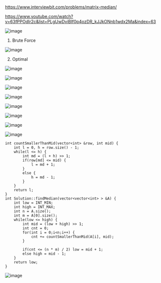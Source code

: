 https://www.interviewbit.com/problems/matrix-median/

https://www.youtube.com/watch?v=63fPPOdIr2c&list=PLgUwDviBIf0p4ozDR_kJJkONnb1wdx2Ma&index=63

![image](https://user-images.githubusercontent.com/53824950/143777768-fe009c13-95a4-4c09-8e27-e2cdf9fcfce8.png)

1. Brute Force

![image](https://user-images.githubusercontent.com/53824950/143777867-6c3d6a9e-e8a7-4b9c-a6c9-c4c94e106939.png)

2. Optimal

![image](https://user-images.githubusercontent.com/53824950/143777966-c1b8b61b-cf44-49a1-8280-e0fd9e0095ba.png)

![image](https://user-images.githubusercontent.com/53824950/143778071-0ea20d4e-230a-4ea2-8a5a-d67d6d6ed2bf.png)

![image](https://user-images.githubusercontent.com/53824950/143778164-9ea4c9b8-3718-41b4-878e-e9d3c2b684f4.png)

![image](https://user-images.githubusercontent.com/53824950/143778217-117c11ed-526a-41c0-a577-5c7943413064.png)

![image](https://user-images.githubusercontent.com/53824950/143778274-8249b18b-a64f-4f5e-9c35-e4fca969da49.png)

![image](https://user-images.githubusercontent.com/53824950/143778337-dc4c7ab5-294b-41ae-a02c-82ebf868368b.png)

![image](https://user-images.githubusercontent.com/53824950/143780475-b1d164a5-a188-4551-bd79-f76a8e4c9138.png)

![image](https://user-images.githubusercontent.com/53824950/143780582-47b34d9c-092a-4f69-9078-9676846763c6.png)

```
int countSmallerThanMid(vector<int> &row, int mid) {
    int l = 0, h = row.size() - 1; 
    while(l <= h) {
        int md = (l + h) >> 1; 
        if(row[md] <= mid) {
            l = md + 1;
        }
        else {
            h = md - 1;
        }
    }
    return l; 
}
int Solution::findMedian(vector<vector<int> > &A) {
    int low = INT_MIN;
    int high = INT_MAX; 
    int n = A.size();
    int m = A[0].size(); 
    while(low <= high) {
        int mid = (low + high) >> 1; 
        int cnt = 0;
        for(int i = 0;i<n;i++) {
            cnt += countSmallerThanMid(A[i], mid); 
        }
        
        if(cnt <= (n * m) / 2) low = mid + 1; 
        else high = mid - 1; 
    }
    return low; 
}
```
![image](https://user-images.githubusercontent.com/53824950/143782912-1fa2a1df-830f-40ec-8a2c-a0e1b993c863.png)
